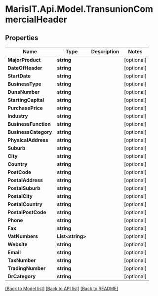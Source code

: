 
# MarisIT.Api.Model.TransunionCommercialHeader

## Properties

Name | Type | Description | Notes
------------ | ------------- | ------------- | -------------
**MajorProduct** | **string** |  | [optional] 
**DateOfHeader** | **string** |  | [optional] 
**StartDate** | **string** |  | [optional] 
**BusinessType** | **string** |  | [optional] 
**DunsNumber** | **string** |  | [optional] 
**StartingCapital** | **string** |  | [optional] 
**PurchasePrice** | **string** |  | [optional] 
**Industry** | **string** |  | [optional] 
**BusinessFunction** | **string** |  | [optional] 
**BusinessCategory** | **string** |  | [optional] 
**PhysicalAddress** | **string** |  | [optional] 
**Suburb** | **string** |  | [optional] 
**City** | **string** |  | [optional] 
**Country** | **string** |  | [optional] 
**PostCode** | **string** |  | [optional] 
**PostalAddress** | **string** |  | [optional] 
**PostalSuburb** | **string** |  | [optional] 
**PostalCity** | **string** |  | [optional] 
**PostalCountry** | **string** |  | [optional] 
**PostalPostCode** | **string** |  | [optional] 
**Phone** | **string** |  | [optional] 
**Fax** | **string** |  | [optional] 
**VatNumbers** | **List&lt;string&gt;** |  | [optional] 
**Website** | **string** |  | [optional] 
**Email** | **string** |  | [optional] 
**TaxNumber** | **string** |  | [optional] 
**TradingNumber** | **string** |  | [optional] 
**DrCategory** | **string** |  | [optional] 

[[Back to Model list]](../README.md#documentation-for-models)
[[Back to API list]](../README.md#documentation-for-api-endpoints)
[[Back to README]](../README.md)

